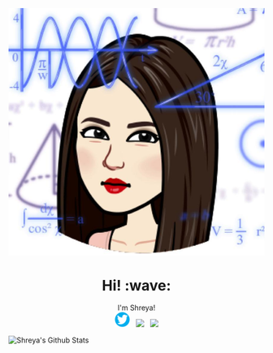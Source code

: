 ![Shreya's Header](/images/me.png)

<h1 align='center'> Hi! :wave:</h1>
<p align='center'>
I'm Shreya!
<br>
<a href="https://twitter.com/ShreyaGokhe"><img height="30" src="/twitter.png?raw=true"></a>&nbsp;&nbsp;
<a href="https://instagram.com/shreyeahhh"><img height="30" src="/instagram.jpg?raw=true"></a>&nbsp;&nbsp;
<a href="https://www.linkedin.com/in/shreya-gokhe/"><img height="30" src="https://github.com/shreyagokhe/WaylonWalker/blob/main/icon/linkedin.png?raw=true"></a>
</p>



![Shreya's Github Stats](https://github-readme-stats.vercel.app/api?username=shreyagokhe&show_icons=true&theme=radical)
